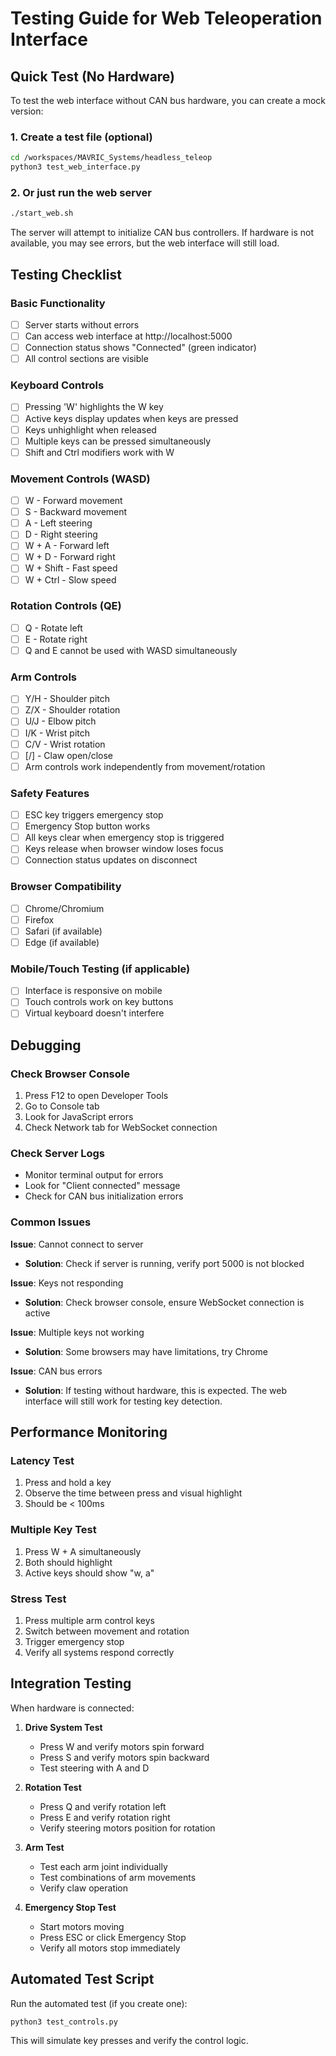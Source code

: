 # Testing Guide for Web Teleoperation Interface

## Quick Test (No Hardware)

To test the web interface without CAN bus hardware, you can create a mock version:

### 1. Create a test file (optional)

```bash
cd /workspaces/MAVRIC_Systems/headless_teleop
python3 test_web_interface.py
```

### 2. Or just run the web server

```bash
./start_web.sh
```

The server will attempt to initialize CAN bus controllers. If hardware is not available, you may see errors, but the web interface will still load.

## Testing Checklist

### Basic Functionality
- [ ] Server starts without errors
- [ ] Can access web interface at http://localhost:5000
- [ ] Connection status shows "Connected" (green indicator)
- [ ] All control sections are visible

### Keyboard Controls
- [ ] Pressing 'W' highlights the W key
- [ ] Active keys display updates when keys are pressed
- [ ] Keys unhighlight when released
- [ ] Multiple keys can be pressed simultaneously
- [ ] Shift and Ctrl modifiers work with W

### Movement Controls (WASD)
- [ ] W - Forward movement
- [ ] S - Backward movement
- [ ] A - Left steering
- [ ] D - Right steering
- [ ] W + A - Forward left
- [ ] W + D - Forward right
- [ ] W + Shift - Fast speed
- [ ] W + Ctrl - Slow speed

### Rotation Controls (QE)
- [ ] Q - Rotate left
- [ ] E - Rotate right
- [ ] Q and E cannot be used with WASD simultaneously

### Arm Controls
- [ ] Y/H - Shoulder pitch
- [ ] Z/X - Shoulder rotation
- [ ] U/J - Elbow pitch
- [ ] I/K - Wrist pitch
- [ ] C/V - Wrist rotation
- [ ] [/] - Claw open/close
- [ ] Arm controls work independently from movement/rotation

### Safety Features
- [ ] ESC key triggers emergency stop
- [ ] Emergency Stop button works
- [ ] All keys clear when emergency stop is triggered
- [ ] Keys release when browser window loses focus
- [ ] Connection status updates on disconnect

### Browser Compatibility
- [ ] Chrome/Chromium
- [ ] Firefox
- [ ] Safari (if available)
- [ ] Edge (if available)

### Mobile/Touch Testing (if applicable)
- [ ] Interface is responsive on mobile
- [ ] Touch controls work on key buttons
- [ ] Virtual keyboard doesn't interfere

## Debugging

### Check Browser Console
1. Press F12 to open Developer Tools
2. Go to Console tab
3. Look for JavaScript errors
4. Check Network tab for WebSocket connection

### Check Server Logs
- Monitor terminal output for errors
- Look for "Client connected" message
- Check for CAN bus initialization errors

### Common Issues

**Issue**: Cannot connect to server
- **Solution**: Check if server is running, verify port 5000 is not blocked

**Issue**: Keys not responding
- **Solution**: Check browser console, ensure WebSocket connection is active

**Issue**: Multiple keys not working
- **Solution**: Some browsers may have limitations, try Chrome

**Issue**: CAN bus errors
- **Solution**: If testing without hardware, this is expected. The web interface will still work for testing key detection.

## Performance Monitoring

### Latency Test
1. Press and hold a key
2. Observe the time between press and visual highlight
3. Should be < 100ms

### Multiple Key Test
1. Press W + A simultaneously
2. Both should highlight
3. Active keys should show "w, a"

### Stress Test
1. Press multiple arm control keys
2. Switch between movement and rotation
3. Trigger emergency stop
4. Verify all systems respond correctly

## Integration Testing

When hardware is connected:

1. **Drive System Test**
   - Press W and verify motors spin forward
   - Press S and verify motors spin backward
   - Test steering with A and D

2. **Rotation Test**
   - Press Q and verify rotation left
   - Press E and verify rotation right
   - Verify steering motors position for rotation

3. **Arm Test**
   - Test each arm joint individually
   - Test combinations of arm movements
   - Verify claw operation

4. **Emergency Stop Test**
   - Start motors moving
   - Press ESC or click Emergency Stop
   - Verify all motors stop immediately

## Automated Test Script

Run the automated test (if you create one):

```bash
python3 test_controls.py
```

This will simulate key presses and verify the control logic.

